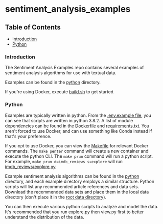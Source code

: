 # sentiment_analysis_examples

## Table of Contents  

* [Introduction](#introduction)<a name="introduction"/>
* [Python](#python)<a name="python"/>

### Introduction

The Sentiment Analysis Examples repo contains several examples of sentiment analysis algorithms for use with textual data.

Examples can be found in the [python](python) directory.

If you're using Docker, execute [build.sh](build.sh) to get started.

### Python

Examples are typically written in python. From the [.env.example file](.env.example), you can see that scripts are written in python 3.8.2. A list of module dependencies can be found in the [Dockerfile](python/Dockerfile) and [requirements.txt](python/requirements.txt). You aren't forced to use Docker, and can use something like Conda instead if that's your preference.

If you opt to use Docker, you can view the [Makefile](Makefile) for relevant Docker commands. The `make penter` command will create a new container and execute the python CLI. The `make prun` command will run a python script. For example, `make prun d=imdb_reviews s=explore` will run [imdb_reviews/explore.py](python/imdb_reviews/explore.py)

Example sentiment analysis algorithms can be found in the [python](python) directory, and each example directory employs a similar structure. Python scripts will list any recommended article references and data sets. Download the recommended data sets and place them in the local data directory (don't place it in the [root data directory](data)).

You can then execute various python scripts to analyze and model the data. It's recommended that you run explore.py then view.py first to better understand the distribution of the data.

